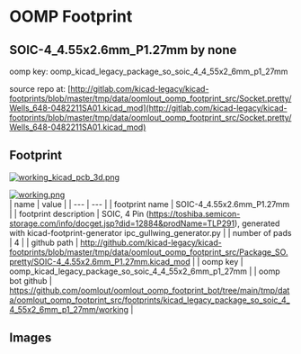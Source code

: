 # OOMP Footprint  
## SOIC-4_4.55x2.6mm_P1.27mm  by none  
  
oomp key: oomp_kicad_legacy_package_so_soic_4_4_55x2_6mm_p1_27mm  
  
source repo at: [http://gitlab.com/kicad-legacy/kicad-footprints/blob/master/tmp/data/oomlout_oomp_footprint_src/Socket.pretty/Wells_648-0482211SA01.kicad_mod](http://gitlab.com/kicad-legacy/kicad-footprints/blob/master/tmp/data/oomlout_oomp_footprint_src/Socket.pretty/Wells_648-0482211SA01.kicad_mod)  
## Footprint  
  
[![working_kicad_pcb_3d.png](working_kicad_pcb_3d_600.png)](working_kicad_pcb_3d.png)  
  
[![working.png](working_600.png)](working.png)  
| name | value | 
| --- | --- | 
| footprint name | SOIC-4_4.55x2.6mm_P1.27mm | 
| footprint description | SOIC, 4 Pin (https://toshiba.semicon-storage.com/info/docget.jsp?did=12884&prodName=TLP291), generated with kicad-footprint-generator ipc_gullwing_generator.py | 
| number of pads | 4 | 
| github path | http://github.com/kicad-legacy/kicad-footprints/blob/master/tmp/data/oomlout_oomp_footprint_src/Package_SO.pretty/SOIC-4_4.55x2.6mm_P1.27mm.kicad_mod | 
| oomp key | oomp_kicad_legacy_package_so_soic_4_4_55x2_6mm_p1_27mm | 
| oomp bot github | https://github.com/oomlout/oomlout_oomp_footprint_bot/tree/main/tmp/data/oomlout_oomp_footprint_src/footprints/kicad_legacy_package_so_soic_4_4_55x2_6mm_p1_27mm/working | 
## Images  

